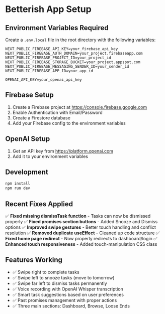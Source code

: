 # Betterish App Setup

## Environment Variables Required

Create a `.env.local` file in the root directory with the following variables:

```
NEXT_PUBLIC_FIREBASE_API_KEY=your_firebase_api_key
NEXT_PUBLIC_FIREBASE_AUTH_DOMAIN=your_project.firebaseapp.com
NEXT_PUBLIC_FIREBASE_PROJECT_ID=your_project_id
NEXT_PUBLIC_FIREBASE_STORAGE_BUCKET=your_project.appspot.com
NEXT_PUBLIC_FIREBASE_MESSAGING_SENDER_ID=your_sender_id
NEXT_PUBLIC_FIREBASE_APP_ID=your_app_id

OPENAI_API_KEY=your_openai_api_key
```

## Firebase Setup

1. Create a Firebase project at https://console.firebase.google.com
2. Enable Authentication with Email/Password
3. Create a Firestore database
4. Add your Firebase config to the environment variables

## OpenAI Setup

1. Get an API key from https://platform.openai.com
2. Add it to your environment variables

## Development

```bash
npm install
npm run dev
```

## Recent Fixes Applied

✅ **Fixed missing dismissTask function** - Tasks can now be dismissed properly
✅ **Fixed promises section buttons** - Added Snooze and Dismiss options
✅ **Improved swipe gestures** - Better touch handling and conflict resolution
✅ **Removed duplicate useEffect** - Cleaned up code structure
✅ **Fixed home page redirect** - Now properly redirects to dashboard/login
✅ **Enhanced touch responsiveness** - Added touch-manipulation CSS class

## Features Working

- ✅ Swipe right to complete tasks
- ✅ Swipe left to snooze tasks (move to tomorrow)
- ✅ Swipe far left to dismiss tasks permanently
- ✅ Voice recording with OpenAI Whisper transcription
- ✅ Smart task suggestions based on user preferences
- ✅ Past promises management with proper actions
- ✅ Three main sections: Dashboard, Browse, Loose Ends
